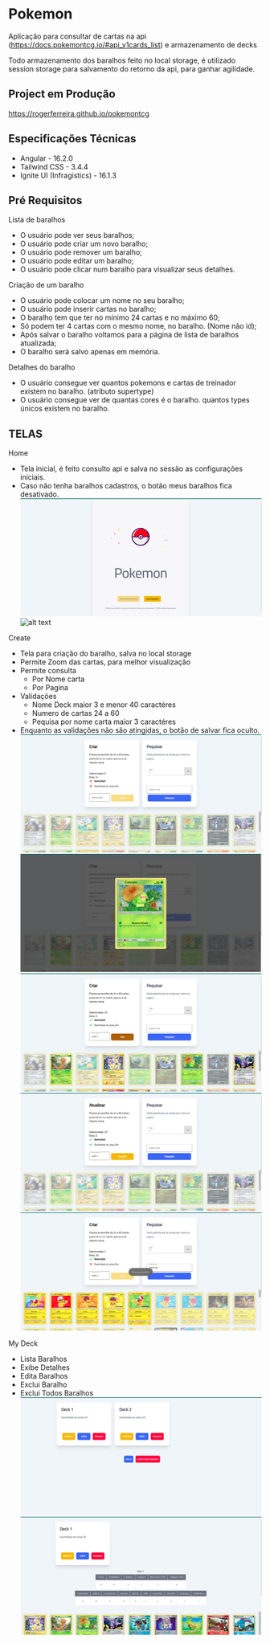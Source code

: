 # Pokemon

Aplicação para consultar de cartas na api (https://docs.pokemontcg.io/#api_v1cards_list) e armazenamento de decks

Todo armazenamento dos baralhos feito no local storage, é utilizado session storage para salvamento do retorno da api, para ganhar agilidade.

## Project em Produção
https://rogerferreira.github.io/pokemontcg


## Especificações Técnicas

- Angular - 16.2.0
- Tailwind CSS - 3.4.4
- Ignite UI (Infragistics) - 16.1.3

## Pré Requisitos
Lista de baralhos
- O usuário pode ver seus baralhos;
- O usuário pode criar um novo baralho;
- O usuário pode remover um baralho;
- O usuário pode editar um baralho;
- O usuário pode clicar num baralho para visualizar seus detalhes.

Criação de um baralho
- O usuário pode colocar um nome no seu baralho;
- O usuário pode inserir cartas no baralho;
- O baralho tem que ter no mínimo 24 cartas e no máximo 60;
- Só podem ter 4 cartas com o mesmo nome, no baralho. (Nome não id);
- Após salvar o baralho voltamos para a página de lista de baralhos atualizada;
- O baralho será salvo apenas em memória.

Detalhes do baralho
- O usuário consegue ver quantos pokemons e cartas de treinador existem no baralho. (atributo supertype)
- O usuário consegue ver de quantas cores é o baralho. quantos types únicos existem no baralho.

## TELAS

Home 
- Tela inicial, é feito consulto api e salva no sessão as configurações iniciais.
- Caso não tenha baralhos cadastros, o botão meus baralhos fica desativado.
![alt text](screenProject/Deck-Vazio.png)
![alt text](screenProject/Deck.png)

Create
- Tela para criação do baralho, salva no local storage
- Permite Zoom das cartas, para melhor visualização
- Permite consulta
  - Por Nome carta
  - Por Pagina
- Validações
  - Nome Deck maior 3 e menor 40 caractéres
  - Numero de cartas 24 a 60
  - Pequisa por nome carta maior 3 caractéres
- Enquanto as validações não são atingidas, o botão de salvar fica oculto.
![alt text](screenProject/Create.png)
![alt text](screenProject/Zoom.png)
![alt text](screenProject/Validacao.png)
![alt text](screenProject/Validacao-OK.png)
![alt text](screenProject/Pesquisa.png)

My Deck 
- Lista Baralhos
- Exibe Detalhes
- Edita Baralhos
- Exclui Baralho
- Exclui Todos Baralhos
  ![alt text](screenProject/List.png)
  ![alt text](screenProject/Detalhe.png)
